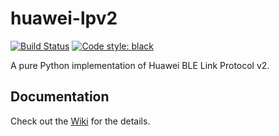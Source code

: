 # huawei-lpv2

[![Build Status](https://github.com/zyv/huawei-lpv2/workflows/CI/badge.svg?branch=master)](https://github.com/zyv/huawei-lpv2/actions)
[![Code style: black](https://img.shields.io/badge/code%20style-black-000000.svg)](https://github.com/psf/black)

A pure Python implementation of Huawei BLE Link Protocol v2.

## Documentation

Check out the [Wiki](https://github.com/zyv/huawei-lpv2/wiki) for the details.
